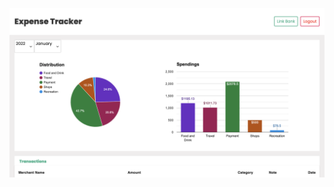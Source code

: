 ![Screenshot](https://github.com/tem-gan/PersonalFinanceApp.Web/blob/main/Screenshot%202023-02-27%20at%209.13.01%20AM.png)
